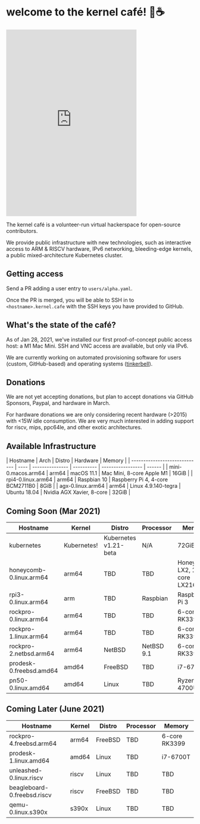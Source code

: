 # welcome to the kernel café! 🍿☕

<iframe src="https://discordapp.com/widget?id=806023590348062750&theme=dark" width="350" height="500" allowtransparency="true" frameborder="0" sandbox="allow-popups allow-popups-to-escape-sandbox allow-same-origin allow-scripts"></iframe>

The kernel café is a volunteer-run virtual hackerspace for open-source contributors. 

We provide public infrastructure with new technologies, such as interactive access to ARM & RISCV hardware, IPv6 networking, bleeding-edge kernels, a public mixed-architecture Kubernetes cluster.

## Getting access 

Send a PR adding a user entry to `users/alpha.yaml`. 

Once the PR is merged, you will be able to SSH in to `<hostname>.kernel.cafe` with the SSH keys you have provided to GitHub. 

## What's the state of the café?

As of Jan 28, 2021, we've installed our first proof-of-concept public access host: a M1 Mac Mini. SSH and VNC access are available, but only via IPv6.

We are currently working on automated provisioning software for users (custom, GitHub-based) and operating systems ([tinkerbell](http://tinkerbell.org)).

## Donations

We are not yet accepting donations, but plan to accept donations via GitHub Sponsors, Paypal, and hardware in March.

For hardware donations we are only considering recent hardware (>2015) with <15W idle consumption. We are very much interested in adding support for riscv, mips, ppc64le, and other exotic architectures.

## Available Infrastructure

| Hostname                      | Arch | Distro     | Hardware          | Memory |
| ----------------------------- | ---- | --------------- | ---------- | ----------------- | ------ |
| mini-0.macos.arm64 | arm64 | macOS 11.1 | Mac Mini, 8-core Apple M1 | 16GiB  |
| rpi4-0.linux.arm64 | arm64 | Raspbian 10 | Raspberry Pi 4, 4-core BCM2711B0 | 8GiB |
| agx-0.linux.arm64 | arm64 | Linux 4.9.140-tegra | Ubuntu 18.04 | Nvidia AGX Xavier, 8-core | 32GiB |

## Coming Soon (Mar 2021)

| Hostname                      | Kernel          | Distro     | Processor         | Memory | 
| ----------------------------- | --------------- | ---------- | ----------------- | ------ |
| kubernetes | Kubernetes! | Kubernetes v1.21-beta | N/A | 72GiB | 2020-02-TBD |
| honeycomb-0.linux.arm64 | arm64 | TBD | TBD | Honeycomb LX2, 16-core LX2160A | 64GiB |
| rpi3-0.linux.arm64 | arm | TBD | Raspbian | Raspberry Pi 3 | 2GiB |
| rockpro-0.linux.arm64 | arm64 | TBD | TBD | 6-core RK3399 | 4GiB  |
| rockpro-1.linux.arm64 | arm64 | TBD | TBD | 6-core RK3399 | 4GiB  |
| rockpro-2.netbsd.arm64 | arm64 | NetBSD | NetBSD 9.1 | 6-core RK3399 | 4GiB  | 
| prodesk-0.freebsd.amd64 | amd64 | FreeBSD | TBD | i7-6700T | 16GiB |
| pn50-0.linux.amd64 | amd64 | Linux | TBD | Ryzen 4700U | 64GiB |

## Coming Later (June 2021)

| Hostname                      | Kernel          | Distro     | Processor         | Memory | 
| ----------------------------- | --------------- | ---------- | ----------------- | ------ |
| rockpro-4.freebsd.arm64 | arm64 | FreeBSD | TBD | 6-core RK3399 | 4GiB  |
| prodesk-1.linux.amd64 | amd64 | Linux | TBD | i7-6700T | 16GiB |
| unleashed-0.linux.riscv | riscv | Linux | TBD | TBD | TBD |
| beagleboard-0.freebsd.riscv | riscv | FreeBSD | TBD | TBD | TBD |
| qemu-0.linux.s390x | s390x | Linux | TBD | TBD | TBD |

